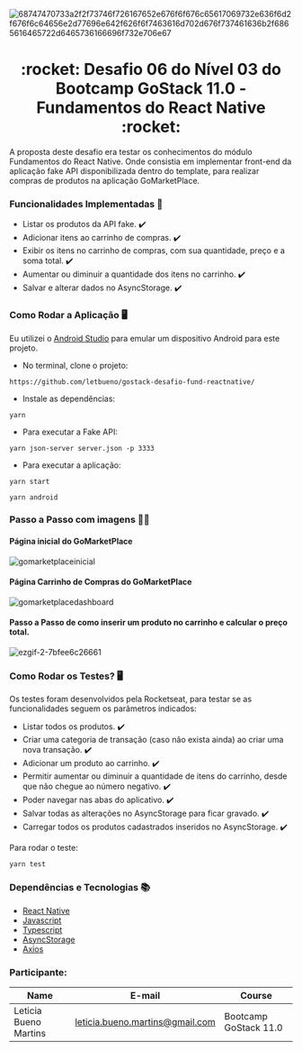 ![68747470733a2f2f73746f726167652e676f6f676c65617069732e636f6d2f676f6c64656e2d77696e642f626f6f7463616d702d676f737461636b2f6865616465722d6465736166696f732e706e67](https://user-images.githubusercontent.com/50913322/87230209-c2d41600-c384-11ea-9339-71a8deacfccc.png)


<h1 align="center">:rocket: Desafio 06 do Nível 03 do Bootcamp GoStack 11.0 - Fundamentos do React Native :rocket:</h1>

A proposta deste desafio era testar os conhecimentos do módulo Fundamentos do React Native. Onde consistia em implementar front-end da aplicação fake API disponibilizada dentro do template, para realizar compras de produtos na aplicação GoMarketPlace.

### Funcionalidades Implementadas :bookmark_tabs:
- Listar os produtos da API fake. :heavy_check_mark:
- Adicionar itens ao carrinho de compras. :heavy_check_mark:
- Exibir os itens no carrinho de compras, com sua quantidade, preço e a soma total. :heavy_check_mark:
- Aumentar ou diminuir a quantidade dos itens no carrinho. :heavy_check_mark:
- Salvar e alterar dados no AsyncStorage. :heavy_check_mark:


### Como Rodar a Aplicação :desktop_computer:
Eu utilizei o [Android Studio](https://developer.android.com/studio) para emular um dispositivo Android para este projeto. 

- No terminal, clone o projeto:

```
https://github.com/letbueno/gostack-desafio-fund-reactnative/
```

- Instale as dependências:
```
yarn
```
- Para executar a Fake API:
```
yarn json-server server.json -p 3333
```
- Para executar a aplicação:
```
yarn start
```

```
yarn android
```

### Passo a Passo com imagens	:technologist:
#### Página inicial do GoMarketPlace

![gomarketplaceinicial](https://user-images.githubusercontent.com/50913322/87235531-3856db00-c3b3-11ea-8734-b4159cc90bd1.jpg)

#### Página Carrinho de Compras do GoMarketPlace

![gomarketplacedashboard](https://user-images.githubusercontent.com/50913322/87235523-31c86380-c3b3-11ea-924d-25655433f2a4.jpg)

#### Passo a Passo de como inserir um produto no carrinho e calcular o preço total.

![ezgif-2-7bfee6c26661](https://user-images.githubusercontent.com/50913322/87235563-8966cf00-c3b3-11ea-8de8-7df830de5e56.gif)


### Como Rodar os Testes? :desktop_computer:
Os testes foram desenvolvidos pela Rocketseat, para testar se as funcionalidades seguem os parâmetros indicados:
- Listar todos os produtos. :heavy_check_mark:
- Criar uma categoria de transação (caso não exista ainda) ao criar uma nova transação. :heavy_check_mark:
- Adicionar um produto ao carrinho. :heavy_check_mark:
- Permitir aumentar ou diminuir a quantidade de itens do carrinho, desde que não chegue ao número negativo. :heavy_check_mark:
- Poder navegar nas abas do aplicativo. :heavy_check_mark:
- Salvar todas as alterações no AsyncStorage para ficar gravado. :heavy_check_mark:
- Carregar todos os produtos cadastrados inseridos no AsyncStorage. :heavy_check_mark:


Para rodar o teste:
```
yarn test
```
### Dependências e Tecnologias :books: 

- [React Native](https://reactnative.dev)
- [Javascript](https://devdocs.io/javascript/)
- [Typescript](https://www.typescriptlang.org/docs/home.html)
- [AsyncStorage](https://github.com/react-native-community/async-storage)
- [Axios](https://github.com/axios/axios)

### Participante: 
|Name|E-mail|Course|
| -------- | -------- | -------- |
|Leticia Bueno Martins|leticia.bueno.martins@gmail.com|Bootcamp GoStack 11.0|
